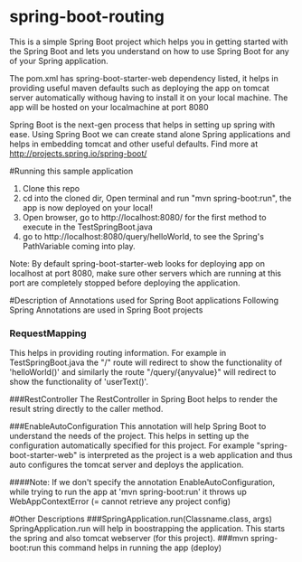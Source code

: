 # spring-boot-routing


This is a simple Spring Boot project which helps you in getting started with the Spring Boot and lets you understand on how to use Spring Boot for any of your Spring application. 

The pom.xml has spring-boot-starter-web dependency listed, it helps in providing useful maven defaults such as deploying the app on tomcat server automatically withoug having to install it on your local machine. The app will be hosted on your localmachine at port 8080

Spring Boot is the next-gen process that helps in setting up spring with ease. Using Spring Boot we can create stand alone Spring applications and helps in embedding tomcat and other useful defaults. Find more at http://projects.spring.io/spring-boot/

#Running this sample application
1. Clone this repo
2. cd into the cloned dir, Open terminal and run "mvn spring-boot:run", the app is now deployed on your local!
3. Open browser, go to http://localhost:8080/ for the first method to execute in the TestSpringBoot.java
4. go to http://localhost:8080/query/helloWorld, to see the Spring's PathVariable coming into play.

Note: By default spring-boot-starter-web looks for deploying app on localhost at port 8080, make sure other servers which are running at this port are completely stopped before deploying the application.

#Description of Annotations used for Spring Boot applications
Following Spring Annotations are used in Spring Boot projects

### RequestMapping
This helps in providing routing information. For example in TestSpringBoot.java the "/" route will redirect to show the functionality of 'helloWorld()' and similarly the route "/query/{anyvalue}" will redirect to show the functionality of 'userText()'.

###RestController
The RestController in Spring Boot helps to render the result string directly to the caller method.

###EnableAutoConfiguration
This annotation will help Spring Boot to understand the needs of the project. This helps in setting up the configuration  automatically specified for this project. For example "spring-boot-starter-web" is interpreted as the project is a web application and thus auto configures the tomcat server and deploys the application.

####Note: If we don't specify the annotation EnableAutoConfiguration, while trying to run the app at 'mvn spring-boot:run' it throws up WebAppContextError (= cannot retrieve any project config)

#Other Descriptions
###SpringApplication.run(Classname.class, args)
SpringApplication.run will help in boostrapping the application. This starts the spring and also tomcat webserver (for this project).
###mvn spring-boot:run
this command helps in running the app (deploy)
